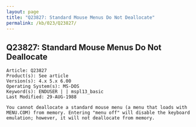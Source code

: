 ```yaml
---
layout: page
title: "Q23827: Standard Mouse Menus Do Not Deallocate"
permalink: /kb/023/Q23827/
---
```


## Q23827: Standard Mouse Menus Do Not Deallocate

	Article: Q23827
	Product(s): See article
	Version(s): 4.x 5.x 6.00
	Operating System(s): MS-DOS
	Keyword(s): ENDUSER | | mspl13_basic
	Last Modified: 29-AUG-1988
	
	You cannot deallocate a standard mouse menu (a menu that loads with
	MENU.COM) from memory. Entering "menu off" will disable the keyboard
	emulation; however, it will not deallocate from memory.
